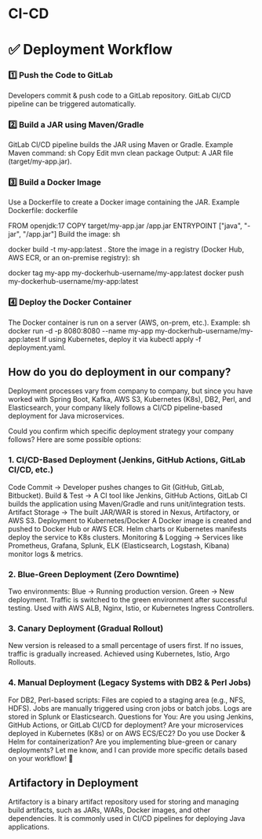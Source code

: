# CI-CD



# ✅ Deployment Workflow

### 1️⃣ Push the Code to GitLab

Developers commit & push code to a GitLab repository.
GitLab CI/CD pipeline can be triggered automatically.

### 2️⃣ Build a JAR using Maven/Gradle

GitLab CI/CD pipeline builds the JAR using Maven or Gradle.
Example Maven command:
sh
Copy
Edit
mvn clean package
Output: A JAR file (target/my-app.jar).

### 3️⃣ Build a Docker Image

Use a Dockerfile to create a Docker image containing the JAR.
Example Dockerfile:
dockerfile

FROM openjdk:17
COPY target/my-app.jar /app.jar
ENTRYPOINT ["java", "-jar", "/app.jar"]
Build the image:
sh

docker build -t my-app:latest .
Store the image in a registry (Docker Hub, AWS ECR, or an on-premise registry):
sh

docker tag my-app my-dockerhub-username/my-app:latest
docker push my-dockerhub-username/my-app:latest

### 4️⃣ Deploy the Docker Container

The Docker container is run on a server (AWS, on-prem, etc.).
Example:
sh
docker run -d -p 8080:8080 --name my-app my-dockerhub-username/my-app:latest
If using Kubernetes, deploy it via kubectl apply -f deployment.yaml.




## How do you do deployment in our company?

Deployment processes vary from company to company, but since you have worked with Spring Boot, Kafka, AWS S3, Kubernetes (K8s), DB2, Perl, and Elasticsearch, your company likely follows a CI/CD pipeline-based deployment for Java microservices.

Could you confirm which specific deployment strategy your company follows? Here are some possible options:

### 1. CI/CD-Based Deployment (Jenkins, GitHub Actions, GitLab CI/CD, etc.)

Code Commit → Developer pushes changes to Git (GitHub, GitLab, Bitbucket).
Build & Test → A CI tool like Jenkins, GitHub Actions, GitLab CI builds the application using Maven/Gradle and runs unit/integration tests.
Artifact Storage → The built JAR/WAR is stored in Nexus, Artifactory, or AWS S3.
Deployment to Kubernetes/Docker
A Docker image is created and pushed to Docker Hub or AWS ECR.
Helm charts or Kubernetes manifests deploy the service to K8s clusters.
Monitoring & Logging → Services like Prometheus, Grafana, Splunk, ELK (Elasticsearch, Logstash, Kibana) monitor logs & metrics.


### 2. Blue-Green Deployment (Zero Downtime)

Two environments:
Blue → Running production version.
Green → New deployment.
Traffic is switched to the green environment after successful testing.
Used with AWS ALB, Nginx, Istio, or Kubernetes Ingress Controllers.

### 3. Canary Deployment (Gradual Rollout)

New version is released to a small percentage of users first.
If no issues, traffic is gradually increased.
Achieved using Kubernetes, Istio, Argo Rollouts.

### 4. Manual Deployment (Legacy Systems with DB2 & Perl Jobs)

For DB2, Perl-based scripts:
Files are copied to a staging area (e.g., NFS, HDFS).
Jobs are manually triggered using cron jobs or batch jobs.
Logs are stored in Splunk or Elasticsearch.
Questions for You:
Are you using Jenkins, GitHub Actions, or GitLab CI/CD for deployment?
Are your microservices deployed in Kubernetes (K8s) or on AWS ECS/EC2?
Do you use Docker & Helm for containerization?
Are you implementing blue-green or canary deployments?
Let me know, and I can provide more specific details based on your workflow! 🚀


## Artifactory in Deployment

Artifactory is a binary artifact repository used for storing and managing build artifacts, such as JARs, WARs, Docker images, and other dependencies. It is commonly used in CI/CD pipelines for deploying Java applications.


     
